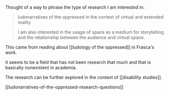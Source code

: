 Thought of a way to phrase the type of research I am interested in:

> ludonarratives of the oppressed in the context of virtual and extended reality

> I am also interested in the usage of space as a medium for storytelling and the relationship between the audience and virtual space.

This came from reading about [[ludology of the oppressed]] in Frasca's work. 

It seems to be a field that has not been research that much and that is basically nonexistent in academia. 

The research can be further explored in the context of [[disability studies]]. 


[[ludonarratives-of-the-oppressed-research-questions]]